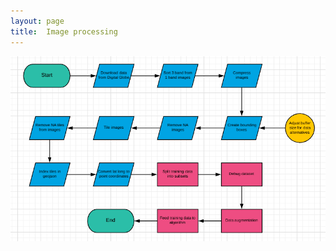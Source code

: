 ```yaml
---
layout: page
title:  Image processing
---
```


<img src="Process flow.png" class="img-responsive" alt="" style="width:300;">
